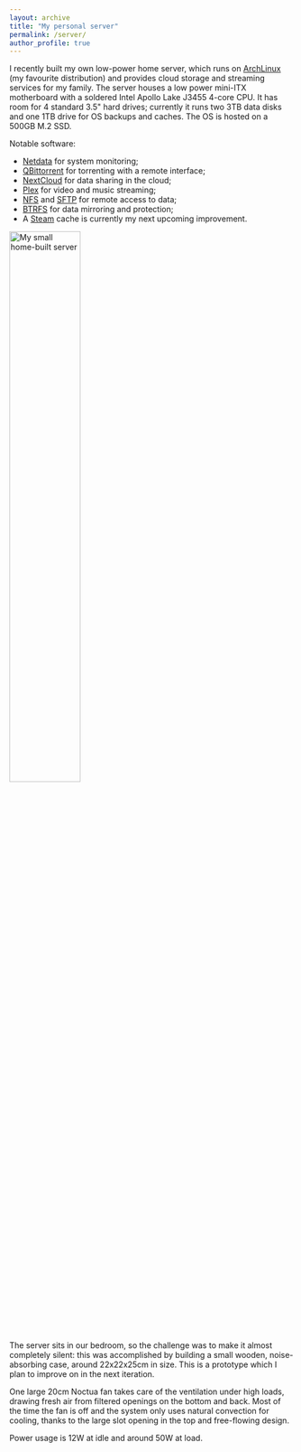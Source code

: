 ```yaml
---
layout: archive
title: "My personal server"
permalink: /server/
author_profile: true
---
```




I recently built my own low-power home server, which runs on [ArchLinux](www.archlinux.org) (my favourite distribution) and provides cloud storage and streaming services for my family.
The server houses a low power mini-ITX motherboard with a soldered Intel Apollo Lake J3455 4-core CPU.
It has room for 4 standard 3.5" hard drives; currently it runs two 3TB data disks and one 1TB drive for OS backups and caches.
The OS is hosted on a 500GB M.2 SSD.

Notable software:

- [Netdata](https://my-netdata.io/) for system monitoring;
- [QBittorrent](https://www.qbittorrent.org/) for torrenting with a remote interface;
- [NextCloud](https://nextcloud.com) for data sharing in the cloud;
- [Plex](https://www.plex.tv) for video and music streaming;
- [NFS](https://en.wikipedia.org/wiki/Network_File_System_(protocol)) and [SFTP](https://www.ssh.com/ssh/sftp/) for remote access to data;
- [BTRFS](https://en.wikipedia.org/wiki/Btrfs) for data mirroring and protection;
- A [Steam](https://store.steampowered.com) cache is currently my next upcoming improvement.

<img src="/img/server/serverino.JPG" style="width:50%;" title="My small home-built server">

The server sits in our bedroom, so the challenge was to make it almost completely silent: this was accomplished by building a small wooden, noise-absorbing case, around 22x22x25cm in size. This is a prototype which I plan to improve on in the next iteration.

One large 20cm Noctua fan takes care of the ventilation under high loads, drawing fresh air from filtered openings on the bottom and back. Most of the time the fan is off and the system only uses natural convection for cooling, thanks to the large slot opening in the top and free-flowing design.

Power usage is 12W at idle and around 50W at load.
